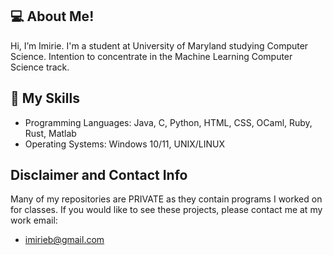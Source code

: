## 💻 About Me!
Hi, I’m Imirie. I'm a student at University of Maryland studying Computer Science. Intention to concentrate in the Machine Learning Computer Science track. 

## 📖 My Skills
* Programming Languages: Java, C, Python, HTML, CSS, OCaml, Ruby, Rust, Matlab
* Operating Systems: Windows 10/11, UNIX/LINUX

## Disclaimer and Contact Info
Many of my repositories are PRIVATE as they contain programs I worked on for classes. If you would like to see these projects, please contact me at my work email:
* imirieb@gmail.com

<!---
ibilley7/ibilley7 is a ✨ special ✨ repository because its `README.md` (this file) appears on your GitHub profile.
You can click the Preview link to take a look at your changes.
--->
